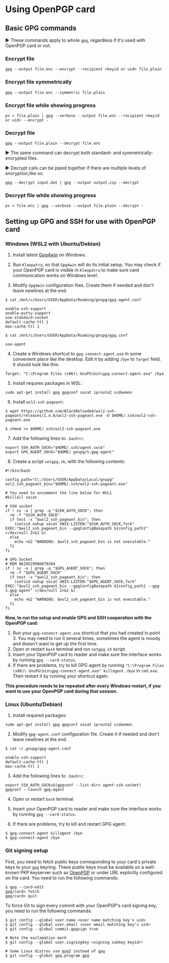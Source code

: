 # Using OpenPGP card

## Basic GPG commands

:arrow_forward: These commands apply to whole `gpg`, regardless if it's used with OpenPGP card or not.

### Encrypt file

```
gpg --output file.enc --encrypt --recipient <keyid or uid> file.plain
```

### Encrypt file symmetrically

```
gpg --output file.enc --symmetric file.plain
```

### Encrypt file while showing progress

```
pv < file.plain | gpg --verbose --output file.enc --recipient <keyid or uid> --encrypt -
```

### Decrypt file

```
gpg --output file.plain --decrypt file.enc
```

:arrow_forward: The same command can decrypt both standard- and symmetrically-encrypted files.

:arrow_forward: Decrypt calls can be piped together if there are multiple levels of encryption,like so:

```
gpg --decrypt input.dat | gpg --output output.zip --decrypt
```

### Decrypt file while showing progress

```
pv < file.enc | gpg --verbose --output file.plain --decrypt -
```

## Setting up GPG and SSH for use with OpenPGP card

### Windows (WSL2 with Ubuntu/Debian)

1. Install latest [Gpg4win](https://gpg4win.org) on Windows.

2. Run `Kleopatra`, so that `Gpg4win` will do its initial setup. You may check if your OpenPGP card is visible in `Kleopatra` to make sure card communication works on Windows level.

3. Modify `Gpg4win` configuration files. Create them if needed and don't leave newlines at the end.

```
$ cat /mnt/c/Users/USER/AppData/Roaming/gnupg/gpg-agent.conf

enable-ssh-support
enable-putty-support
use-standard-socket
default-cache-ttl 1
max-cache-ttl 1
```

```
$ cat /mnt/c/Users/USER/AppData/Roaming/gnupg/gpg.conf

use-agent
```

4. Create a Windows shortcut to `gpg-connect-agent.exe` in some convenient place like the desktop. Edit it by adding `/bye` to `Target` field. It should look like this:

```
Target: "C:\Program Files (x86)\ GnuPG\bin\gpg-connect-agent.exe" /bye
```

5. Install requires packages in WSL:

```
sudo apt-get install gpg gpgconf socat iproute2 scdaemon
```

6. Install `wsl2-ssh-pageant`:

```
$ wget https://github.com/BlackReloaded/wsl2-ssh-pageant/releases/1.4.0/wsl2-ssh-pageant.exe -O $HOME/.ssh/wsl2-ssh-pageant.exe

$ chmod +x $HOME/.ssh/wsl2-ssh-pageant.exe
```

7. Add the following lines to `.bashrc`:

```
export SSH_AUTH_SOCK="$HOME/.ssh/agent.sock"
export GPG_AGENT_SOCK="$HOME/.gnupg/S.gpg-agent"
```

8. Create a script `setgpg.sh`, with the following contents:

```
#!/bin/bash

config_path="C\:/Users/USER/AppData/Local/gnupg"
wsl2_ssh_pageant_bin="$HOME/.ssh/wsl2-ssh-pageant.exe"

# You need to uncomment the line below for WSL1
#killall socat

# SSH socket
if ! ss -a | grep -q "$SSH_AUTH_SOCK"; then
  rm -f "$SSH_AUTH_SOCK"
  if test -x "$wsl2_ssh_pageant_bin"; then
    (setsid nohup socat UNIX-LISTEN:"$SSH_AUTH_SOCK,fork" EXEC:"$wsl2_ssh_pageant_bin --gpgConfigBasepath ${config_path}" >/dev/null 2>&1 &)
  else
    echo >&2 "WARNING: $wsl2_ssh_pageant_bin is not executable."
  fi
fi

# GPG Socket
# REM 9628529986079264
if ! ss -a | grep -q "$GPG_AGENT_SOCK"; then
  rm -f "$GPG_AGENT_SOCK"
  if test -x "$wsl2_ssh_pageant_bin"; then
    (setsid nohup socat UNIX-LISTEN:"$GPG_AGENT_SOCK,fork" EXEC:"$wsl2_ssh_pageant_bin --gpgConfigBasepath ${config_path} --gpg S.gpg-agent" >/dev/null 2>&1 &)
  else
    echo >&2 "WARNING: $wsl2_ssh_pageant_bin is not executable."
  fi
fi
```

**Now, to run the setup and enable GPG and SSH cooperation with the OpenPGP card:**

1. Run your `gpg-connect-agent.exe` shortcut that you had created in point 3. You may need to run it several times, sometimes the agent is moody and doesn't want to get up the first time.
2. Open or restart `bash` terminal and run `setgpg.sh` script.
3. Insert your OpenPGP card to reader and make sure the interface works by running `gpg --card-status`.
4. If there are problems, try to kill GPG agent by running `"C:\Program Files (x86)\ GnuPG\bin\gpg-connect-agent.exe" killagent /bye` in `cmd.exe`. Then restart it by running your shortcut again.

**This procedure needs to be repeated after every Windows restart, if you want to use your OpenPGP card during that session.**

### Linux (Ubuntu/Debian)

1. Install required packages:

```
sudo apt-get install gpg gpgconf socat iproute2 scdaemon
```

2. Modify `gpg-agent.conf` configuration file. Create it if needed and don't leave newlines at the end.

```
$ cat ~/.gnupg/gpg-agent.conf

enable-ssh-support
default-cache-ttl 1
max-cache-ttl 1
```

3. Add the following lines to `.bashrc`:

```
export SSH_AUTH_SOCK=$(gpgconf --list-dirs agent-ssh-socket)
gpgconf --launch gpg-agent
```

4. Open or restart `bash` terminal.

5. Insert your OpenPGP card to reader and make sure the interface works by running `gpg --card-status`.

6. If there are problems, try to kill and restart GPG agent:

```
$ gpg-connect-agent killagent /bye
$ gpg-connect-agent /bye
```

### Git signing setup

First, you need to fetch public keys corresponding to your card's private keys to your `gpg` keyring. These public keys must be available on a well-known PKP keyserver such as [OpenPGP](https://keys.openpgp.org) or under URL explicitly configured on the card. You need to run the following commands:

```
$ gpg --card-edit
gpg/card> fetch
gpg/card> quit
```

To force Git to sign every commit with your OpenPGP's card signing key, you need to run the following commands:

```
$ git config --global user.name <user name matching key's uid>
$ git config --global user.email <user email matching key's uid>
$ git config --global commit.gpgsign true

# Note the exclamation mark
$ git config --global user.signingkey <signing subkey keyid>!

# Some Linux distros use gpg2 instead of gpg
$ git config --global gpg.program gpg
```
